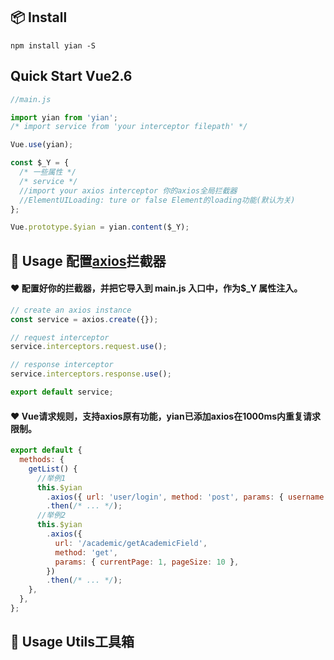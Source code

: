 ## 📦 Install

```shell
npm install yian -S
```

## Quick Start Vue2.6

```javascript
//main.js

import yian from 'yian';
/* import service from 'your interceptor filepath' */

Vue.use(yian);

const $_Y = {
  /* 一些属性 */
  /* service */
  //import your axios interceptor 你的axios全局拦截器
  //ElementUILoading: ture or false Element的loading功能(默认为关)
};

Vue.prototype.$yian = yian.content($_Y);
```

## 🔨 Usage 配置[axios](https://github.com/axios/axios)拦截器

#### ❤️ 配置好你的拦截器，并把它导入到 main.js 入口中，作为\$\_Y 属性注入。

```javascript
// create an axios instance
const service = axios.create({});

// request interceptor
service.interceptors.request.use();

// response interceptor
service.interceptors.response.use();

export default service;
```

#### ❤️ Vue请求规则，支持axios原有功能，yian已添加axios在1000ms内重复请求限制。
```jsx
export default {
  methods: {
    getList() {
      //举例1
      this.$yian
        .axios({ url: 'user/login', method: 'post', params: { username: admin, password: 123456 } })
        .then(/* ... */);
      //举例2
      this.$yian
        .axios({
          url: '/academic/getAcademicField',
          method: 'get',
          params: { currentPage: 1, pageSize: 10 },
        })
        .then(/* ... */);
    },
  },
};
```

## 🔨 Usage Utils工具箱


